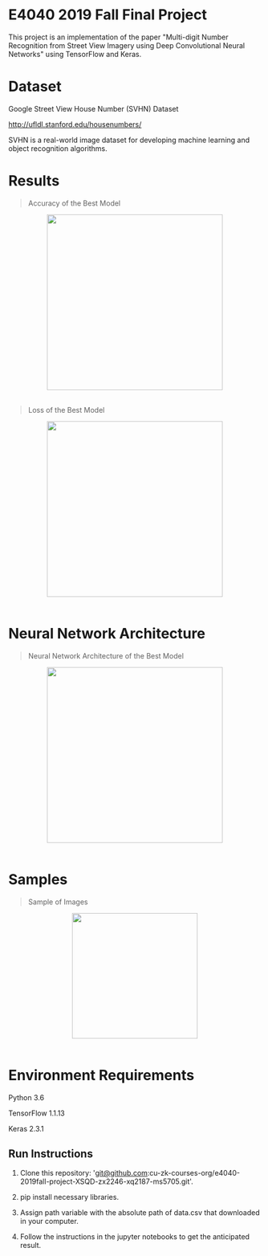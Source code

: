 # E4040 2019 Fall Final Project
This project is an implementation of the paper "Multi-digit Number Recognition from Street View Imagery using Deep Convolutional Neural Networks" using TensorFlow and Keras.


# Dataset
Google Street View House Number (SVHN) Dataset 

http://ufldl.stanford.edu/housenumbers/

SVHN is a real-world image dataset for developing machine learning and object recognition algorithms.

# Results

> Accuracy of the Best Model

<div align="center">
 <img src="https://github.com/cu-zk-courses-org/e4040-2019fall-project-XSQD-zx2246-xq2187-ms5705/blob/master/img/accuracy%20of%20best%20model.png" width="350"><br><br>
</div>

> Loss of the Best Model

<div align="center">
 <img src="https://github.com/cu-zk-courses-org/e4040-2019fall-project-XSQD-zx2246-xq2187-ms5705/blob/master/img/loss%20of%20best%20model.png" width="350"><br><br>
</div>

# Neural Network Architecture

> Neural Network Architecture of the Best Model 

<div align="center">
 <img src="https://github.com/cu-zk-courses-org/e4040-2019fall-project-XSQD-zx2246-xq2187-ms5705/blob/master/img/network%20architecture.jpg" width="350"><br><br>
</div>

# Samples

> Sample of Images 

<div align="center">
 <img src="https://github.com/cu-zk-courses-org/e4040-2019fall-project-XSQD-zx2246-xq2187-ms5705/blob/master/img/images%20sample.jpg" width="250" ><br><br>
</div>


# Environment Requirements

Python 3.6

TensorFlow 1.1.13

Keras 2.3.1

## Run Instructions

1. Clone this repository: 'git@github.com:cu-zk-courses-org/e4040-2019fall-project-XSQD-zx2246-xq2187-ms5705.git'.

2. pip install necessary libraries.

3. Assign path variable with the absolute path of data.csv that downloaded in your computer.

4. Follow the instructions in the jupyter notebooks to get the anticipated result.
